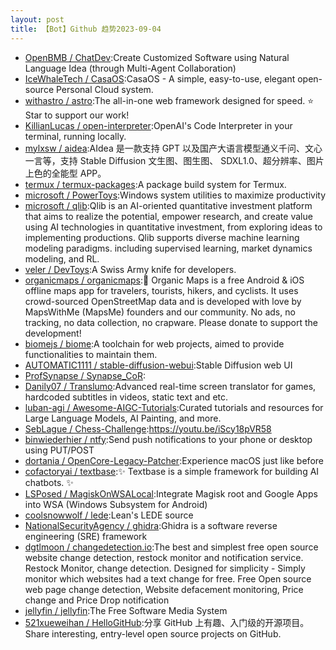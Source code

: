 ```yaml
---
layout: post
title: 【Bot】Github 趋势2023-09-04
---
```


* [OpenBMB / ChatDev](https://github.com/OpenBMB/ChatDev):Create Customized Software using Natural Language Idea (through Multi-Agent Collaboration)
* [IceWhaleTech / CasaOS](https://github.com/IceWhaleTech/CasaOS):CasaOS - A simple, easy-to-use, elegant open-source Personal Cloud system.
* [withastro / astro](https://github.com/withastro/astro):The all-in-one web framework designed for speed. ⭐️ Star to support our work!
* [KillianLucas / open-interpreter](https://github.com/KillianLucas/open-interpreter):OpenAI's Code Interpreter in your terminal, running locally.
* [mylxsw / aidea](https://github.com/mylxsw/aidea):AIdea 是一款支持 GPT 以及国产大语言模型通义千问、文心一言等，支持 Stable Diffusion 文生图、图生图、 SDXL1.0、超分辨率、图片上色的全能型 APP。
* [termux / termux-packages](https://github.com/termux/termux-packages):A package build system for Termux.
* [microsoft / PowerToys](https://github.com/microsoft/PowerToys):Windows system utilities to maximize productivity
* [microsoft / qlib](https://github.com/microsoft/qlib):Qlib is an AI-oriented quantitative investment platform that aims to realize the potential, empower research, and create value using AI technologies in quantitative investment, from exploring ideas to implementing productions. Qlib supports diverse machine learning modeling paradigms. including supervised learning, market dynamics modeling, and RL.
* [veler / DevToys](https://github.com/veler/DevToys):A Swiss Army knife for developers.
* [organicmaps / organicmaps](https://github.com/organicmaps/organicmaps):🍃 Organic Maps is a free Android & iOS offline maps app for travelers, tourists, hikers, and cyclists. It uses crowd-sourced OpenStreetMap data and is developed with love by MapsWithMe (MapsMe) founders and our community. No ads, no tracking, no data collection, no crapware. Please donate to support the development!
* [biomejs / biome](https://github.com/biomejs/biome):A toolchain for web projects, aimed to provide functionalities to maintain them.
* [AUTOMATIC1111 / stable-diffusion-webui](https://github.com/AUTOMATIC1111/stable-diffusion-webui):Stable Diffusion web UI
* [ProfSynapse / Synapse_CoR](https://github.com/ProfSynapse/Synapse_CoR):
* [Danily07 / Translumo](https://github.com/Danily07/Translumo):Advanced real-time screen translator for games, hardcoded subtitles in videos, static text and etc.
* [luban-agi / Awesome-AIGC-Tutorials](https://github.com/luban-agi/Awesome-AIGC-Tutorials):Curated tutorials and resources for Large Language Models, AI Painting, and more.
* [SebLague / Chess-Challenge](https://github.com/SebLague/Chess-Challenge):https://youtu.be/iScy18pVR58
* [binwiederhier / ntfy](https://github.com/binwiederhier/ntfy):Send push notifications to your phone or desktop using PUT/POST
* [dortania / OpenCore-Legacy-Patcher](https://github.com/dortania/OpenCore-Legacy-Patcher):Experience macOS just like before
* [cofactoryai / textbase](https://github.com/cofactoryai/textbase):✨ Textbase is a simple framework for building AI chatbots. ✨
* [LSPosed / MagiskOnWSALocal](https://github.com/LSPosed/MagiskOnWSALocal):Integrate Magisk root and Google Apps into WSA (Windows Subsystem for Android)
* [coolsnowwolf / lede](https://github.com/coolsnowwolf/lede):Lean's LEDE source
* [NationalSecurityAgency / ghidra](https://github.com/NationalSecurityAgency/ghidra):Ghidra is a software reverse engineering (SRE) framework
* [dgtlmoon / changedetection.io](https://github.com/dgtlmoon/changedetection.io):The best and simplest free open source website change detection, restock monitor and notification service. Restock Monitor, change detection. Designed for simplicity - Simply monitor which websites had a text change for free. Free Open source web page change detection, Website defacement monitoring, Price change and Price Drop notification
* [jellyfin / jellyfin](https://github.com/jellyfin/jellyfin):The Free Software Media System
* [521xueweihan / HelloGitHub](https://github.com/521xueweihan/HelloGitHub):分享 GitHub 上有趣、入门级的开源项目。Share interesting, entry-level open source projects on GitHub.
